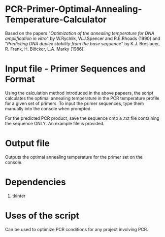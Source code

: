 # PCR-Primer-Optimal-Annealing-Temperature-Calculator
Based on the papers "_Optimization of the annealing temperature for DNA amplification in vitro_" by W.Rychlik, W.J.Spencer and R.E.Rhoads (1990) and "_Predicting DNA duplex stability from the base sequence_" by K.J. Breslauer, R. Frank, H. Blöcker, L.A. Marky (1986).

# Input file - Primer Sequences and Format
Using the calculation method introduced in the above papeers, the script calculates the optimal annealing temperature in the PCR temperature profile for a given set of primers. To input the primer sequences, type them manually into the console when prompted. 

For the predicted PCR product, save the sequence onto a .txt file containing the sequence ONLY. An example file is provided.

# Output file
Outputs the optimal annealing temperature for the primer set on the console. 

# Dependencies 
1. tkinter

# Uses of the script
Can be used to optimize PCR conditions for any project involving PCR. 

